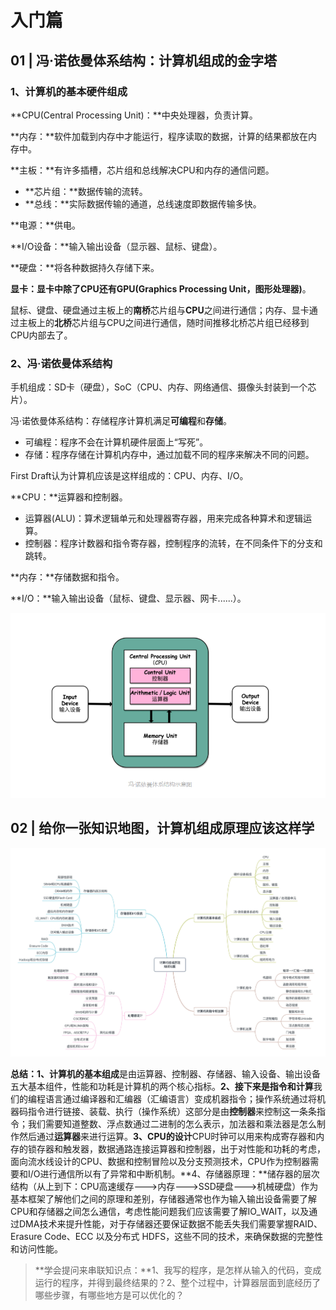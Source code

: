 # 入门篇

## 01 | 冯·诺依曼体系结构：计算机组成的金字塔

### 1、计算机的基本硬件组成

**CPU(Central Processing Unit)：**中央处理器，负责计算。

**内存：**软件加载到内存中才能运行，程序读取的数据，计算的结果都放在内存中。

**主板：**有许多插槽，芯片组和总线解决CPU和内存的通信问题。

- **芯片组：**数据传输的流转。
- **总线：**实际数据传输的通道，总线速度即数据传输多快。

**电源：**供电。

**I/O设备：**输入输出设备（显示器、鼠标、键盘）。

**硬盘：**将各种数据持久存储下来。

**显卡：**显卡中除了CPU还有**GPU(Graphics Processing Unit，图形处理器)**。

鼠标、键盘、硬盘通过主板上的**南桥**芯片组与**CPU**之间进行通信；内存、显卡通过主板上的**北桥**芯片组与CPU之间进行通信，随时间推移北桥芯片组已经移到CPU内部去了。

### 2、冯·诺依曼体系结构

手机组成：SD卡（硬盘），SoC（CPU、内存、网络通信、摄像头封装到一个芯片）。

冯·诺依曼体系结构：存储程序计算机满足**可编程**和**存储**。

- 可编程：程序不会在计算机硬件层面上“写死”。
- 存储：程序存储在计算机内存中，通过加载不同的程序来解决不同的问题。

First Draft认为计算机应该是这样组成的：CPU、内存、I/O。

**CPU：**运算器和控制器。

- 运算器(ALU)：算术逻辑单元和处理器寄存器，用来完成各种算术和逻辑运算。
- 控制器：程序计数器和指令寄存器，控制程序的流转，在不同条件下的分支和跳转。

**内存：**存储数据和指令。

**I/O：**输入输出设备（鼠标、键盘、显示器、网卡......）。

![](./images/ComOrg/入门篇/冯·诺依曼体系结构示意图.png)

## 02 | 给你一张知识地图，计算机组成原理应该这样学

![](./images/ComOrg/入门篇/组成原理知识地图.jpg)

 **总结：1、计算机的基本组成**是由运算器、控制器、存储器、输入设备、输出设备五大基本组件，性能和功耗是计算机的两个核心指标。**2、接下来是指令和计算**我们的编程语言通过编译器和汇编器（汇编语言）变成机器指令；操作系统通过将机器码指令进行链接、装载、执行（操作系统）这部分是由**控制器**来控制这一条条指令；我们需要知道整数、浮点数通过二进制的怎么表示，加法器和乘法器是怎么制作然后通过**运算器**来进行运算。**3、CPU的设计**CPU时钟可以用来构成寄存器和内存的锁存器和触发器，数据通路连接运算器和控制器，出于对性能和功耗的考虑，面向流水线设计的CPU、数据和控制冒险以及分支预测技术，CPU作为控制器需要和I/O进行通信所以有了异常和中断机制。**4、存储器原理：**储存器的层次结构（从上到下：CPU高速缓存--->内存--->SSD硬盘--->机械硬盘）作为基本框架了解他们之间的原理和差别，存储器通常也作为输入输出设备需要了解CPU和存储器之间怎么通信，考虑性能问题我们应该需要了解IO_WAIT，以及通过DMA技术来提升性能，对于存储器还要保证数据不能丢失我们需要掌握RAID、Erasure Code、ECC 以及分布式 HDFS，这些不同的技术，来确保数据的完整性和访问性能。



> **学会提问来串联知识点：**1、我写的程序，是怎样从输入的代码，变成运行的程序，并得到最终结果的？2、整个过程中，计算器层面到底经历了哪些步骤，有哪些地方是可以优化的？
